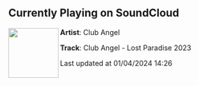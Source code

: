 ## Currently Playing on SoundCloud

[<img align="left" width="100" src="https://i1.sndcdn.com/artworks-U3UoupwobhszIGkv-aOcG7A-t500x500.jpg">](https://soundcloud.com/clubangel/club-angel-lost-paradise-2023)

**Artist**: Club Angel 

**Track**: Club Angel - Lost Paradise 2023

Last updated at 01/04/2024 14:26
